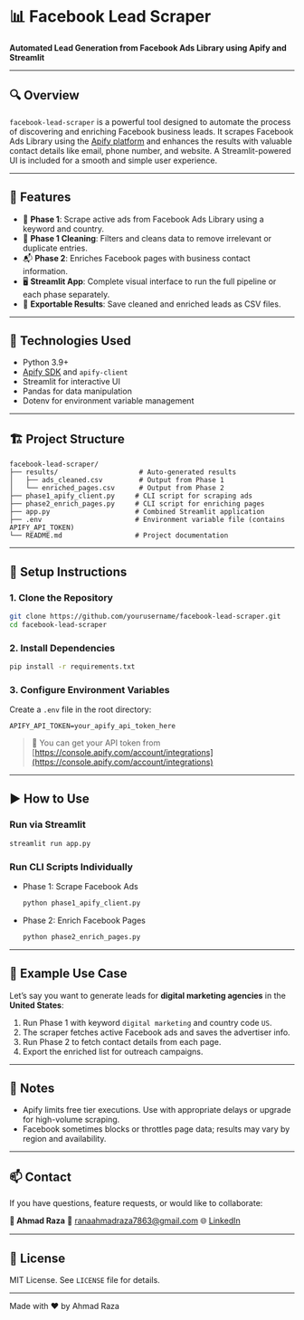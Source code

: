 # 📊 Facebook Lead Scraper

**Automated Lead Generation from Facebook Ads Library using Apify and Streamlit**

---

## 🔍 Overview

`facebook-lead-scraper` is a powerful tool designed to automate the process of discovering and enriching Facebook business leads. It scrapes Facebook Ads Library using the [Apify platform](https://apify.com) and enhances the results with valuable contact details like email, phone number, and website. A Streamlit-powered UI is included for a smooth and simple user experience.

---

## 🚀 Features

* 🔎 **Phase 1**: Scrape active ads from Facebook Ads Library using a keyword and country.
* 🧹 **Phase 1 Cleaning**: Filters and cleans data to remove irrelevant or duplicate entries.
* 📬 **Phase 2**: Enriches Facebook pages with business contact information.
* 🖥️ **Streamlit App**: Complete visual interface to run the full pipeline or each phase separately.
* 💾 **Exportable Results**: Save cleaned and enriched leads as CSV files.

---

## 🧰 Technologies Used

* Python 3.9+
* [Apify SDK](https://docs.apify.com/) and `apify-client`
* Streamlit for interactive UI
* Pandas for data manipulation
* Dotenv for environment variable management

---

## 🏗️ Project Structure

```
facebook-lead-scraper/
├── results/                    # Auto-generated results
│   ├── ads_cleaned.csv         # Output from Phase 1
│   └── enriched_pages.csv      # Output from Phase 2
├── phase1_apify_client.py     # CLI script for scraping ads
├── phase2_enrich_pages.py     # CLI script for enriching pages
├── app.py                     # Combined Streamlit application
├── .env                       # Environment variable file (contains APIFY_API_TOKEN)
└── README.md                  # Project documentation
```

---

## 🔧 Setup Instructions

### 1. Clone the Repository

```bash
git clone https://github.com/yourusername/facebook-lead-scraper.git
cd facebook-lead-scraper
```

### 2. Install Dependencies

```bash
pip install -r requirements.txt
```

### 3. Configure Environment Variables

Create a `.env` file in the root directory:

```
APIFY_API_TOKEN=your_apify_api_token_here
```

> 🔑 You can get your API token from [https://console.apify.com/account/integrations](https://console.apify.com/account/integrations)

---

## ▶️ How to Use

### Run via Streamlit

```bash
streamlit run app.py
```

### Run CLI Scripts Individually

* Phase 1: Scrape Facebook Ads

  ```bash
  python phase1_apify_client.py
  ```
* Phase 2: Enrich Facebook Pages

  ```bash
  python phase2_enrich_pages.py
  ```

---

## 📎 Example Use Case

Let’s say you want to generate leads for **digital marketing agencies** in the **United States**:

1. Run Phase 1 with keyword `digital marketing` and country code `US`.
2. The scraper fetches active Facebook ads and saves the advertiser info.
3. Run Phase 2 to fetch contact details from each page.
4. Export the enriched list for outreach campaigns.

---

## 📌 Notes

* Apify limits free tier executions. Use with appropriate delays or upgrade for high-volume scraping.
* Facebook sometimes blocks or throttles page data; results may vary by region and availability.

---

## 📫 Contact

If you have questions, feature requests, or would like to collaborate:

**👤 Ahmad Raza**
📧 [ranaahmadraza7863@gmail.com](mailto:ranaahmadraza7863@gmail.com)
🌐 [LinkedIn]([https://www.linkedin.com/](https://www.linkedin.com/in/ahmad-raza-403bbd0278/)) 

---

## 📄 License

MIT License. See `LICENSE` file for details.

---

Made with ❤️ by Ahmad Raza
